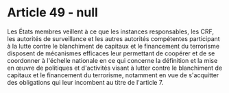 # Article 49 - null


Les États membres veillent à ce que les instances responsables, les CRF, les autorités de surveillance et les autres autorités compétentes participant à la lutte contre le blanchiment de capitaux et le financement du terrorisme disposent de mécanismes efficaces leur permettant de coopérer et de se coordonner à l'échelle nationale en ce qui concerne la définition et la mise en œuvre de politiques et d'activités visant à lutter contre le blanchiment de capitaux et le financement du terrorisme, notamment en vue de s'acquitter des obligations qui leur incombent au titre de l'article 7.
